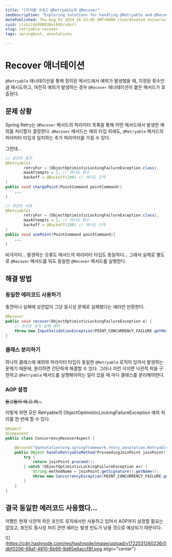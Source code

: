 ```yaml
---
title: "[트러블 슈팅] @Retryable과 @Recover"
seoDescription: "Exploring solutions for handling @Retryable and @Recover annotations in Spring Retry, focusing on consistent error codes and class segregation"
datePublished: Thu Aug 01 2024 16:53:05 GMT+0000 (Coordinated Universal Time)
cuid: clzbild4d00030alb95rvdvrl
slug: retryable-recover
tags: springboot, annotations

---
```


# Recover 애너테이션

`@Retryable` 애너테이션을 통해 정의된 메서드에서 예외가 발생했을 때, 지정된 횟수만큼 재시도하고, 여전히 예외가 발생하는 경우 `@Recover` 애너테이션이 붙은 메서드가 호출된다.

## 문제 상황

Spring Retry는 `@Recover` 메서드의 파라미터 목록을 통해 어떤 메서드에서 발생한 예외를 처리할지 결정한다. `@Recover` 메서드는 예외 타입 외에도, `@Retryable` 메서드의 파라미터 타입과 일치하는 추가 파라미터를 가질 수 있다.

그런데...

```java
// 포인트 충전
@Retryable(
        retryFor = {ObjectOptimisticLockingFailureException.class},
        maxAttempts = 1, // 재시도 횟수
        backoff = @Backoff(100) // 재시도 간격
)
public void chargePoint(PointCommand pointCommand){
    ...
}

// 포인트 사용
@Retryable(
        retryFor = {ObjectOptimisticLockingFailureException.class},
        maxAttempts = 1, // 재시도 횟수
        backoff = @Backoff(100) // 재시도 간격
)
public void usePoint(PointCommand pointCommand){
    ...
}
```

비극이다... 발생하는 오류도 메서드의 파라미터 타입도 동일하다... 그래서 실제로 별도로 `@Recover` 메서드를 둬도 동일한 `@Recover` 메서드를 실행한다.

## 해결 방법

### 동일한 에러코드 사용하기

충전이나 실패에 상관없이 그냥 동시성 문제로 실패했다는 에러만 반환한다.

```java
@Recover
public void recover(ObjectOptimisticLockingFailureException e) {
    // 포인트 로직 실패 에러
    throw new InputValidationException(POINT_CONCURRENCY_FAILURE.getMessage());
}
```

### 클래스 분리하기

하나의 클래스에 예외와 파라미터 타입이 동일한 `@Retryable` 로직이 있어서 발생하는 문제기 때문에, 분리하면 간단하게 해결할 수 있다. 그러나 이런 식이면 낙관적 락을 구현하고 `@Retryable` 메서드를 실행해야하는 일이 있을 때 마다 클래스를 분리해야한다.

### AOP 설정

<s>돌고돌아 에.오.피...</s>

이렇게 하면 모든 Retryable의 ObjectOptimisticLockingFailureException 예외 처리를 한 번에 할 수 있다.

```java
@Aspect
@Component
public class ConcurrencyRecoverAspect {

    @Around("@annotation(org.springframework.retry.annotation.Retryable)")
    public Object handleRetryableMethod(ProceedingJoinPoint joinPoint) throws Throwable {
        try {
            return joinPoint.proceed();
        } catch (ObjectOptimisticLockingFailureException ex) {
            String methodName = joinPoint.getSignature().getName();
            throw new ConcurrencyException(POINT_CONCURRENCY_FAILURE.getMessage() + methodName);
        }
    }
}
```

## 결국 동일한 에러코드 사용했다...

어쨌든 현재 낙관적 락은 포인트 로직에서만 사용하고 있어서 AOP까지 설정할 필요는 없었고, 포인트 동시성 처리 관련 에러는 발생 빈도가 낮을 것으로 예상되기 때문이다.

![](https://cdn.hashnode.com/res/hashnode/image/upload/v1722531260236/0dbf0296-68af-4810-8b99-9d65e6accf8f.png align="center")